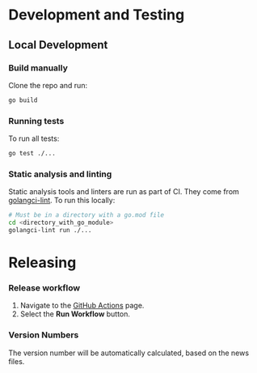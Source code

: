 <!--
Copyright (C) 2024 Arm Limited or its affiliates and Contributors. All rights reserved.
SPDX-License-Identifier: Apache-2.0
-->
# Development and Testing
## Local Development

### Build manually

Clone the repo and run:

```sh
go build
```

### Running tests

To run all tests:
```bash
go test ./...
```

### Static analysis and linting

Static analysis tools and linters are run as part of CI.
They come from [golangci-lint](https://golangci-lint.run/). To run this locally:
```bash
# Must be in a directory with a go.mod file
cd <directory_with_go_module>
golangci-lint run ./...
```

# Releasing

### Release workflow

1. Navigate to the [GitHub Actions](https://github.com/ArmDeveloperEcosystem/kubearchinspect/actions/workflows/release.yml) page.
2. Select the **Run Workflow** button.

### Version Numbers

The version number will be automatically calculated, based on the news files.
